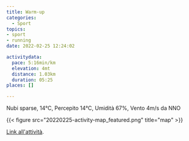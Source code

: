 ```yaml
---
title: Warm-up
categories: 
  - Sport
topics: 
- sport
- running
date: 2022-02-25 12:24:02

activitydata:
  pace: 5:16min/km
  elevation: 4mt
  distance: 1.03km
  duration: 05:25
places: []

---
```


Nubi sparse, 14°C, Percepito 14°C, Umidità 67%, Vento 4m/s da NNO

<!--more-->

{{<  figure src="20220225-activity-map_featured.png" title="map" >}}

[Link all'attività](https://strava.com/activities/6735300258).

